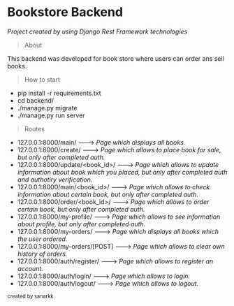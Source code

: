 # Bookstore Backend
*Project created by using Django Rest Framework technologies*

> About

This backend was developed for book store where users can order ans sell books.

> How to start

- pip install -r requirements.txt
- cd backend/
- ./manage.py migrate
- ./manage.py run server

> Routes

- 127.0.0.1:8000/main/ ---> *Page which displays all books.*
- 127.0.0.1:8000/create/ ---> *Page which allows to place book for sale, but only after completed auth.*
- 127.0.0.1:8000/update/<book_id>/ ---> *Page which allows to update information about book which you placed, but only after completed auth and authotiry verification.*
- 127.0.0.1:8000/main/<book_id>/ ---> *Page which allows to check information about certain book, but only after completed auth.*
- 127.0.0.1:8000/order/<book_id>/ ---> *Page which allows to order certain book, but only after completed auth.*
- 127.0.0.1:8000/my-profile/ ---> *Page which allows to see information about profile, but only after completed auth.*
- 127.0.0.1:8000/my-orders/ ---> *Page which displays all books which the user ordered.*
- 127.0.0.1:8000/my-orders/[POST] ---> *Page which allows to clear own history of orders.*
- 127.0.0.1:8000/auth/register/ ---> *Page which allows to register an account.*
- 127.0.0.1:8000/auth/login/ ---> *Page which allows to login.*
- 127.0.0.1:8000/auth/logout/ ---> *Page which allows to logout.*

<sup>created by sanarkk</sup>
